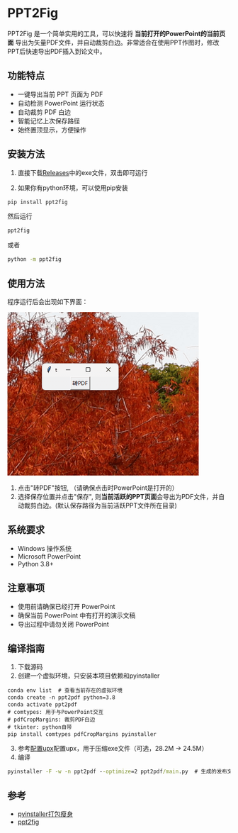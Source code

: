 # PPT2Fig


PPT2Fig 是一个简单实用的工具，可以快速将 **当前打开的PowerPoint的当前页面** 导出为矢量PDF文件，并自动裁剪白边。非常适合在使用PPT作图时，修改PPT后快速导出PDF插入到论文中。



## 功能特点

- 一键导出当前 PPT 页面为 PDF
- 自动检测 PowerPoint 运行状态
- 自动裁剪 PDF 白边
- 智能记忆上次保存路径
- 始终置顶显示，方便操作



## 安装方法

1. 直接下载[Releases](https://github.com/OpenHUTB/ppt2pdf/releases)中的exe文件，双击即可运行

2. 如果你有python环境，可以使用pip安装

```bash
pip install ppt2fig
```
然后运行
```bash
ppt2fig
```
或者
```bash
python -m ppt2fig
```

## 使用方法
程序运行后会出现如下界面：

![screenshot](./assets/screenshot.png)

1. 点击"转PDF"按钮, （请确保点击时PowerPoint是打开的）
2. 选择保存位置并点击"保存", 则**当前活跃的PPT页面**会导出为PDF文件，并自动裁剪白边。(默认保存路径为当前活跃PPT文件所在目录)


## 系统要求

- Windows 操作系统
- Microsoft PowerPoint
- Python 3.8+


## 注意事项

- 使用前请确保已经打开 PowerPoint
- 确保当前 PowerPoint 中有打开的演示文稿
- 导出过程中请勿关闭 PowerPoint


## 编译指南

1. 下载源码
2. 创建一个虚拟环境，只安装本项目依赖和pyinstaller
```shell
conda env list  # 查看当前存在的虚拟环境
conda create -n ppt2pdf python=3.8
conda activate ppt2pdf
# comtypes: 用于与PowerPoint交互    
# pdfCropMargins: 裁剪PDF白边
# tkinter: python自带
pip install comtypes pdfCropMargins pyinstaller
```
3. 参考[配置upx](https://blog.csdn.net/JiuShu110/article/details/132625538)配置upx，用于压缩exe文件（可选，28.2M -> 24.5M）
4. 编译
```cmd
pyinstaller -F -w -n ppt2pdf --optimize=2 ppt2pdf/main.py  # 生成的发布文件为`dist/ppt2pdf.exe`
```

## 参考

- [pyinstaller打包瘦身](https://blog.csdn.net/JiuShu110/article/details/132625538)
- [ppt2fig](https://github.com/elliottzheng/ppt2fig)
